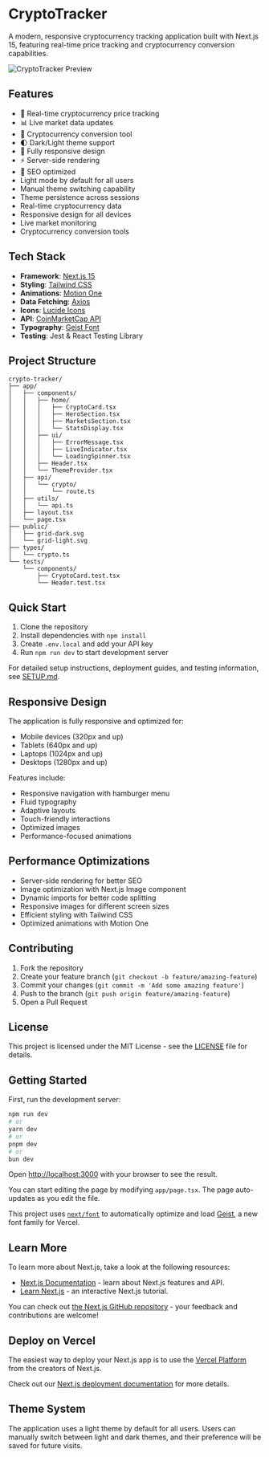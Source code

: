 # CryptoTracker

A modern, responsive cryptocurrency tracking application built with Next.js 15, featuring real-time price tracking and cryptocurrency conversion capabilities.

![CryptoTracker Preview](public/preview.png)

## Features

- 🚀 Real-time cryptocurrency price tracking
- 📊 Live market data updates
- 💱 Cryptocurrency conversion tool
- 🌓 Dark/Light theme support
- 📱 Fully responsive design
- ⚡ Server-side rendering
- 🎯 SEO optimized
- Light mode by default for all users
- Manual theme switching capability
- Theme persistence across sessions
- Real-time cryptocurrency data
- Responsive design for all devices
- Live market monitoring
- Cryptocurrency conversion tools

## Tech Stack

- **Framework**: [Next.js 15](https://nextjs.org/)
- **Styling**: [Tailwind CSS](https://tailwindcss.com/)
- **Animations**: [Motion One](https://motion.dev/)
- **Data Fetching**: [Axios](https://axios-http.com/)
- **Icons**: [Lucide Icons](https://lucide.dev/)
- **API**: [CoinMarketCap API](https://coinmarketcap.com/api/)
- **Typography**: [Geist Font](https://vercel.com/font)
- **Testing**: Jest & React Testing Library

## Project Structure

```
crypto-tracker/
├── app/
│   ├── components/
│   │   ├── home/
│   │   │   ├── CryptoCard.tsx
│   │   │   ├── HeroSection.tsx
│   │   │   ├── MarketsSection.tsx
│   │   │   └── StatsDisplay.tsx
│   │   ├── ui/
│   │   │   ├── ErrorMessage.tsx
│   │   │   ├── LiveIndicator.tsx
│   │   │   └── LoadingSpinner.tsx
│   │   ├── Header.tsx
│   │   └── ThemeProvider.tsx
│   ├── api/
│   │   └── crypto/
│   │       └── route.ts
│   ├── utils/
│   │   └── api.ts
│   ├── layout.tsx
│   └── page.tsx
├── public/
│   ├── grid-dark.svg
│   └── grid-light.svg
├── types/
│   └── crypto.ts
└── tests/
    └── components/
        ├── CryptoCard.test.tsx
        └── Header.test.tsx
```

## Quick Start

1. Clone the repository
2. Install dependencies with `npm install`
3. Create `.env.local` and add your API key
4. Run `npm run dev` to start development server

For detailed setup instructions, deployment guides, and testing information, see [SETUP.md](SETUP.md).

## Responsive Design

The application is fully responsive and optimized for:
- Mobile devices (320px and up)
- Tablets (640px and up)
- Laptops (1024px and up)
- Desktops (1280px and up)

Features include:
- Responsive navigation with hamburger menu
- Fluid typography
- Adaptive layouts
- Touch-friendly interactions
- Optimized images
- Performance-focused animations

## Performance Optimizations

- Server-side rendering for better SEO
- Image optimization with Next.js Image component
- Dynamic imports for better code splitting
- Responsive images for different screen sizes
- Efficient styling with Tailwind CSS
- Optimized animations with Motion One

## Contributing

1. Fork the repository
2. Create your feature branch (`git checkout -b feature/amazing-feature`)
3. Commit your changes (`git commit -m 'Add some amazing feature'`)
4. Push to the branch (`git push origin feature/amazing-feature`)
5. Open a Pull Request

## License

This project is licensed under the MIT License - see the [LICENSE](LICENSE) file for details.

## Getting Started

First, run the development server:

```bash
npm run dev
# or
yarn dev
# or
pnpm dev
# or
bun dev
```

Open [http://localhost:3000](http://localhost:3000) with your browser to see the result.

You can start editing the page by modifying `app/page.tsx`. The page auto-updates as you edit the file.

This project uses [`next/font`](https://nextjs.org/docs/app/building-your-application/optimizing/fonts) to automatically optimize and load [Geist](https://vercel.com/font), a new font family for Vercel.

## Learn More

To learn more about Next.js, take a look at the following resources:

- [Next.js Documentation](https://nextjs.org/docs) - learn about Next.js features and API.
- [Learn Next.js](https://nextjs.org/learn) - an interactive Next.js tutorial.

You can check out [the Next.js GitHub repository](https://github.com/vercel/next.js) - your feedback and contributions are welcome!

## Deploy on Vercel

The easiest way to deploy your Next.js app is to use the [Vercel Platform](https://vercel.com/new?utm_medium=default-template&filter=next.js&utm_source=create-next-app&utm_campaign=create-next-app-readme) from the creators of Next.js.

Check out our [Next.js deployment documentation](https://nextjs.org/docs/app/building-your-application/deploying) for more details.

## Theme System

The application uses a light theme by default for all users. Users can manually switch between light and dark themes, and their preference will be saved for future visits.

